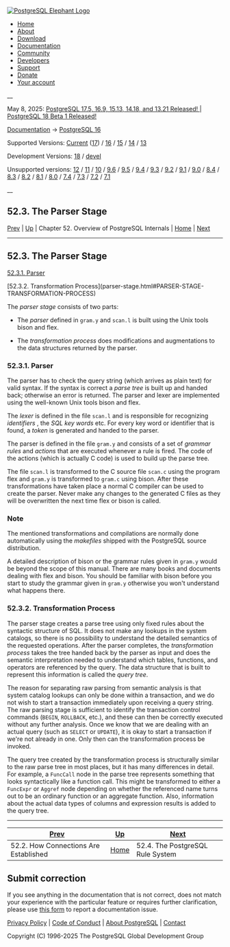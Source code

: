[ ![PostgreSQL Elephant Logo](/media/img/about/press/elephant.png) ](/)

  * [Home](/ "Home")
  * [About](/about/ "About")
  * [Download](/download/ "Download")
  * [Documentation](/docs/ "Documentation")
  * [Community](/community/ "Community")
  * [Developers](/developer/ "Developers")
  * [Support](/support/ "Support")
  * [Donate](/about/donate/ "Donate")
  * [Your account](/account/ "Your account")

__

May 8, 2025: [ PostgreSQL 17.5, 16.9, 15.13, 14.18, and 13.21 Released! ](/about/news/postgresql-175-169-1513-1418-and-1321-released-3072/) | [ PostgreSQL 18 Beta 1 Released! ](/about/news/postgresql-18-beta-1-released-3070/)

[Documentation](/docs/ "Documentation") -> [PostgreSQL
16](/docs/16/index.html)

Supported Versions: [Current](/docs/current/parser-stage.html "PostgreSQL 17 -
52.3. The Parser Stage") ([17](/docs/17/parser-stage.html "PostgreSQL 17 -
52.3. The Parser Stage")) / [16](/docs/16/parser-stage.html "PostgreSQL 16 -
52.3. The Parser Stage") / [15](/docs/15/parser-stage.html "PostgreSQL 15 -
52.3. The Parser Stage") / [14](/docs/14/parser-stage.html "PostgreSQL 14 -
52.3. The Parser Stage") / [13](/docs/13/parser-stage.html "PostgreSQL 13 -
52.3. The Parser Stage")

Development Versions: [18](/docs/18/parser-stage.html "PostgreSQL 18 -
52.3. The Parser Stage") / [devel](/docs/devel/parser-stage.html "PostgreSQL
devel - 52.3. The Parser Stage")

Unsupported versions: [12](/docs/12/parser-stage.html "PostgreSQL 12 -
52.3. The Parser Stage") / [11](/docs/11/parser-stage.html "PostgreSQL 11 -
52.3. The Parser Stage") / [10](/docs/10/parser-stage.html "PostgreSQL 10 -
52.3. The Parser Stage") / [9.6](/docs/9.6/parser-stage.html "PostgreSQL 9.6 -
52.3. The Parser Stage") / [9.5](/docs/9.5/parser-stage.html "PostgreSQL 9.5 -
52.3. The Parser Stage") / [9.4](/docs/9.4/parser-stage.html "PostgreSQL 9.4 -
52.3. The Parser Stage") / [9.3](/docs/9.3/parser-stage.html "PostgreSQL 9.3 -
52.3. The Parser Stage") / [9.2](/docs/9.2/parser-stage.html "PostgreSQL 9.2 -
52.3. The Parser Stage") / [9.1](/docs/9.1/parser-stage.html "PostgreSQL 9.1 -
52.3. The Parser Stage") / [9.0](/docs/9.0/parser-stage.html "PostgreSQL 9.0 -
52.3. The Parser Stage") / [8.4](/docs/8.4/parser-stage.html "PostgreSQL 8.4 -
52.3. The Parser Stage") / [8.3](/docs/8.3/parser-stage.html "PostgreSQL 8.3 -
52.3. The Parser Stage") / [8.2](/docs/8.2/parser-stage.html "PostgreSQL 8.2 -
52.3. The Parser Stage") / [8.1](/docs/8.1/parser-stage.html "PostgreSQL 8.1 -
52.3. The Parser Stage") / [8.0](/docs/8.0/parser-stage.html "PostgreSQL 8.0 -
52.3. The Parser Stage") / [7.4](/docs/7.4/parser-stage.html "PostgreSQL 7.4 -
52.3. The Parser Stage") / [7.3](/docs/7.3/parser-stage.html "PostgreSQL 7.3 -
52.3. The Parser Stage") / [7.2](/docs/7.2/parser-stage.html "PostgreSQL 7.2 -
52.3. The Parser Stage") / [7.1](/docs/7.1/parser-stage.html "PostgreSQL 7.1 -
52.3. The Parser Stage")

__

52.3. The Parser Stage  
---  
[Prev](connect-estab.html "52.2. How Connections Are Established")  | [Up](overview.html "Chapter 52. Overview of PostgreSQL Internals") | Chapter 52. Overview of PostgreSQL Internals | [Home](index.html "PostgreSQL 16.9 Documentation") |  [Next](rule-system.html "52.4. The PostgreSQL Rule System")  
  
* * *

## 52.3. The Parser Stage #

[52.3.1. Parser](parser-stage.html#PARSER-STAGE-PARSER)

[52.3.2. Transformation Process](parser-stage.html#PARSER-STAGE-
TRANSFORMATION-PROCESS)

The _parser stage_ consists of two parts:

  * The _parser_ defined in `gram.y` and `scan.l` is built using the Unix tools bison and flex.

  * The _transformation process_ does modifications and augmentations to the data structures returned by the parser.

### 52.3.1. Parser #

The parser has to check the query string (which arrives as plain text) for
valid syntax. If the syntax is correct a _parse tree_ is built up and handed
back; otherwise an error is returned. The parser and lexer are implemented
using the well-known Unix tools bison and flex.

The _lexer_ is defined in the file `scan.l` and is responsible for recognizing
_identifiers_ , the _SQL key words_ etc. For every key word or identifier that
is found, a _token_ is generated and handed to the parser.

The parser is defined in the file `gram.y` and consists of a set of _grammar
rules_ and _actions_ that are executed whenever a rule is fired. The code of
the actions (which is actually C code) is used to build up the parse tree.

The file `scan.l` is transformed to the C source file `scan.c` using the
program flex and `gram.y` is transformed to `gram.c` using bison. After these
transformations have taken place a normal C compiler can be used to create the
parser. Never make any changes to the generated C files as they will be
overwritten the next time flex or bison is called.

### Note

The mentioned transformations and compilations are normally done automatically
using the _makefiles_ shipped with the PostgreSQL source distribution.

A detailed description of bison or the grammar rules given in `gram.y` would
be beyond the scope of this manual. There are many books and documents dealing
with flex and bison. You should be familiar with bison before you start to
study the grammar given in `gram.y` otherwise you won't understand what
happens there.

### 52.3.2. Transformation Process #

The parser stage creates a parse tree using only fixed rules about the
syntactic structure of SQL. It does not make any lookups in the system
catalogs, so there is no possibility to understand the detailed semantics of
the requested operations. After the parser completes, the _transformation
process_ takes the tree handed back by the parser as input and does the
semantic interpretation needed to understand which tables, functions, and
operators are referenced by the query. The data structure that is built to
represent this information is called the _query tree_.

The reason for separating raw parsing from semantic analysis is that system
catalog lookups can only be done within a transaction, and we do not wish to
start a transaction immediately upon receiving a query string. The raw parsing
stage is sufficient to identify the transaction control commands (`BEGIN`,
`ROLLBACK`, etc.), and these can then be correctly executed without any
further analysis. Once we know that we are dealing with an actual query (such
as `SELECT` or `UPDATE`), it is okay to start a transaction if we're not
already in one. Only then can the transformation process be invoked.

The query tree created by the transformation process is structurally similar
to the raw parse tree in most places, but it has many differences in detail.
For example, a `FuncCall` node in the parse tree represents something that
looks syntactically like a function call. This might be transformed to either
a `FuncExpr` or `Aggref` node depending on whether the referenced name turns
out to be an ordinary function or an aggregate function. Also, information
about the actual data types of columns and expression results is added to the
query tree.

* * *

[Prev](connect-estab.html "52.2. How Connections Are Established")  | [Up](overview.html "Chapter 52. Overview of PostgreSQL Internals") |  [Next](rule-system.html "52.4. The PostgreSQL Rule System")  
---|---|---  
52.2. How Connections Are Established  | [Home](index.html "PostgreSQL 16.9 Documentation") |  52.4. The PostgreSQL Rule System  
  
## Submit correction

If you see anything in the documentation that is not correct, does not match
your experience with the particular feature or requires further clarification,
please use [this form](/account/comments/new/16/parser-stage.html/) to report
a documentation issue.

[Privacy Policy](/about/privacypolicy) | [Code of Conduct](/about/policies/coc/) | [About PostgreSQL](/about/) | [Contact](/about/contact/)  

Copyright (C) 1996-2025 The PostgreSQL Global Development Group

